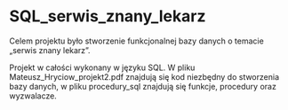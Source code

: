 # SQL_serwis_znany_lekarz
Celem projektu było stworzenie funkcjonalnej bazy danych o temacie „serwis  znany lekarz”.

Projekt w całości wykonany w języku SQL.
W pliku Mateusz_Hryciow_projekt2.pdf znajdują się kod niezbędny do stworzenia bazy danych,
w pliku procedury_sql znajdują się funkcje, procedury oraz wyzwalacze.
